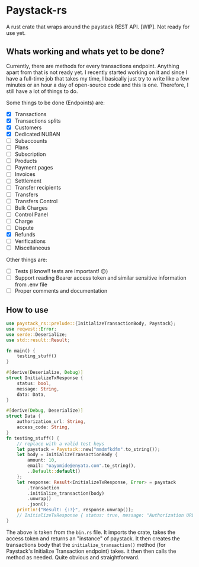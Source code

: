 # Paystack-rs

A rust crate that wraps around the paystack REST API. [WIP]. Not ready for use yet.

## Whats working and whats yet to be done?

Currently, there are methods for every transactions endpoint. Anything apart from that is not ready yet. I recently started working on it and since I have a full-time job that takes my time, I basically just try to write like a few minutes or an hour a day of open-source code and this is one. Therefore, I still have a lot of things to do.

Some things to be done (Endpoints) are:

- [x] Transactions
- [x] Transactions splits
- [x] Customers
- [x] Dedicated NUBAN
- [ ] Subaccounts
- [ ] Plans
- [ ] Subscription
- [ ] Products
- [ ] Payment pages
- [ ] Invoices
- [ ] Settlement
- [ ] Transfer recipients
- [ ] Transfers
- [ ] Transfers Control
- [ ] Bulk Charges
- [ ] Control Panel
- [ ] Charge
- [ ] Dispute
- [x] Refunds
- [ ] Verifications
- [ ] Miscellaneous

Other things are:

- [ ] Tests (i know!! tests are important! 🙃)
- [ ] Support reading Bearer access token and similar sensitive information from .env file
- [ ] Proper comments and documentation

## How to use

```rust
use paystack_rs::prelude::{InitializeTransactionBody, Paystack};
use reqwest::Error;
use serde::Deserialize;
use std::result::Result;

fn main() {
    testing_stuff()
}

#[derive(Deserialize, Debug)]
struct InitializeTxResponse {
    status: bool,
    message: String,
    data: Data,
}

#[derive(Debug, Deserialize)]
struct Data {
    authorization_url: String,
    access_code: String,
}
fn testing_stuff() {
    // replace with a valid test keys
    let paystack = Paystack::new("mmdmfkdfm".to_string());
    let body = InitializeTransactionBody {
        amount: 10,
        email: "oayomide@enyata.com".to_string(),
        ..Default::default()
    };
    let response: Result<InitializeTxResponse, Error> = paystack
        .transaction
        .initialize_transaction(body)
        .unwrap()
        .json();
    println!("Result: {:?}", response.unwrap());
    // InitializeTxResponse { status: true, message: "Authorization URL created", data: Data { authorization_url: "https://checkout.paystack.com/gx9mi6ihvnw5s9s", access_code: "gx9mi6ihvnw5s9s" } }
}
```

The above is taken from the `bin.rs` file. It imports the crate, takes the access token and returns an "instance" of paystack. It then creates the transactions body that the `initialize_transaction()` method (for Paystack's Initialize Transaction endpoint) takes. it then then calls the method as needed. Quite obvious and straightforward.
